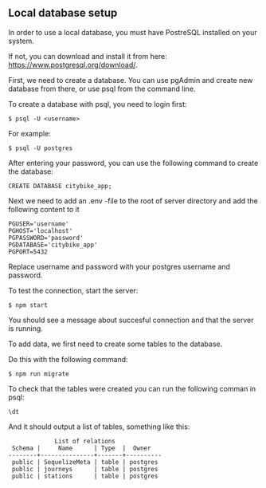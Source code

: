 ## Local database setup
In order to use a local database, you must have PostreSQL installed on your system.

If not, you can download and install it from here: https://www.postgresql.org/download/.

First, we need to create a database. You can use pgAdmin and create new database from there, or use psql from the command line.

To create a database with psql, you need to login first:
```
$ psql -U <username>
```
For example:
```
$ psql -U postgres
```
After entering your password, you can use the following command to create the database:
```
CREATE DATABASE citybike_app;
```
Next we need to add an .env -file to the root of server directory and add the following content to it

```
PGUSER='username'
PGHOST='localhost'
PGPASSWORD='password'
PGDATABASE='citybike_app'
PGPORT=5432
```

Replace username and password with your postgres username and password.


To test the connection, start the server:
```
$ npm start
```
You should see a message about succesful connection and that the server is running.

To add data, we first need to create some tables to the database.

Do this with the following command:
```
$ npm run migrate
```
To check that the tables were created you can run the following comman in psql:
```
\dt
```
And it should output a list of tables, something like this:
```
             List of relations
 Schema |     Name      | Type  |  Owner
--------+---------------+-------+----------
 public | SequelizeMeta | table | postgres
 public | journeys      | table | postgres
 public | stations      | table | postgres
 ```